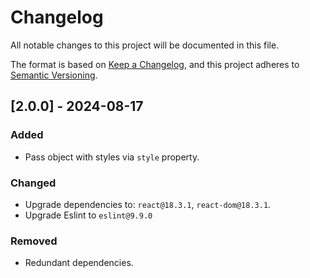 # Changelog

All notable changes to this project will be documented in this file.

The format is based on [Keep a Changelog](https://keepachangelog.com/en/1.0.0/),
and this project adheres to [Semantic Versioning](https://semver.org/spec/v2.0.0.html).


## [2.0.0] - 2024-08-17
### Added

- Pass object with styles via `style` property.

### Changed

- Upgrade dependencies to: `react@18.3.1`, `react-dom@18.3.1`.
- Upgrade Eslint to `eslint@9.9.0`

### Removed

- Redundant dependencies.
